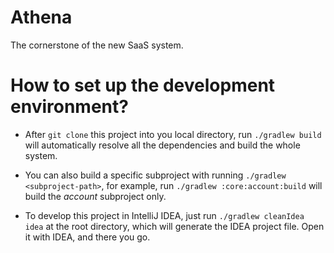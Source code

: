 # Athena
The cornerstone of the new SaaS system.

# How to set up the development environment?
- After `git clone` this project into you local directory, run `./gradlew build` will automatically resolve all the dependencies and build the whole system.

- You can also build a specific subproject with running `./gradlew <subproject-path>`, for example, run `./gradlew :core:account:build` will build the *account* subproject only.

- To develop this project in IntelliJ IDEA, just run `./gradlew cleanIdea idea` at the root directory, which will generate the IDEA project file. Open it with IDEA, and there you go.
